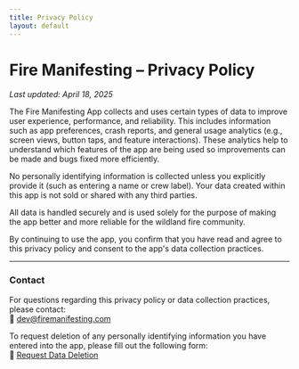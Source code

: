 ```yaml
---
title: Privacy Policy
layout: default
---
```


# Fire Manifesting – Privacy Policy  
*Last updated: April 18, 2025*

The Fire Manifesting App collects and uses certain types of data to improve user experience, performance, and reliability. This includes information such as app preferences, crash reports, and general usage analytics (e.g., screen views, button taps, and feature interactions). These analytics help to understand which features of the app are being used so improvements can be made and bugs fixed more efficiently.

No personally identifying information is collected unless you explicitly provide it (such as entering a name or crew label). Your data created within this app is not sold or shared with any third parties.

All data is handled securely and is used solely for the purpose of making the app better and more reliable for the wildland fire community.

By continuing to use the app, you confirm that you have read and agree to this privacy policy and consent to the app's data collection practices.

---

### Contact

For questions regarding this privacy policy or data collection practices, please contact:  
📧 [dev@firemanifesting.com](mailto:dev@firemanifesting.com)

To request deletion of any personally identifying information you have entered into the app, please fill out the following form:  
📝 [Request Data Deletion](https://docs.google.com/forms/d/e/1FAIpQLSdBh3ioo3JMQieDCIibBWqN052LBbS27QPTVBwBiYKEISlQ9g/viewform?pli=1)

